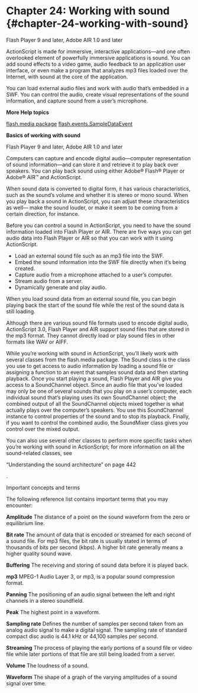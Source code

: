 # Chapter 24: Working with sound {#chapter-24-working-with-sound}

Flash Player 9 and later, Adobe AIR 1.0 and later

ActionScript is made for immersive, interactive applications—and one often overlooked element of powerfully immersive applications is sound. You can add sound effects to a video game, audio feedback to an application user interface, or even make a program that analyzes mp3 files loaded over the Internet, with sound at the core of the application.

You can load external audio files and work with audio that’s embedded in a SWF. You can control the audio, create visual representations of the sound information, and capture sound from a user’s microphone.

**More Help topics**

[flash.media package](http://help.adobe.com/en_US/FlashPlatform/reference/actionscript/3/flash/media/package-detail.html) [flash.events.SampleDataEvent](http://help.adobe.com/en_US/FlashPlatform/reference/actionscript/3/flash/events/SampleDataEvent.html)

**Basics of working with sound**

Flash Player 9 and later, Adobe AIR 1.0 and later

Computers can capture and encode digital audio—computer representation of sound information—and can store it and retrieve it to play back over speakers. You can play back sound using either Adobe® Flash® Player or Adobe® AIR™ and ActionScript.

When sound data is converted to digital form, it has various characteristics, such as the sound’s volume and whether it is stereo or mono sound. When you play back a sound in ActionScript, you can adjust these characteristics as well— make the sound louder, or make it seem to be coming from a certain direction, for instance.

Before you can control a sound in ActionScript, you need to have the sound information loaded into Flash Player or AIR. There are five ways you can get audio data into Flash Player or AIR so that you can work with it using ActionScript.

*   Load an external sound file such as an mp3 file into the SWF.
*   Embed the sound information into the SWF file directly when it’s being created.
*   Capture audio from a microphone attached to a user’s computer.
*   Stream audio from a server.
*   Dynamically generate and play audio.

When you load sound data from an external sound file, you can begin playing back the start of the sound file while the rest of the sound data is still loading.

Although there are various sound file formats used to encode digital audio, ActionScript 3.0, Flash Player and AIR support sound files that are stored in the mp3 format. They cannot directly load or play sound files in other formats like WAV or AIFF.

While you’re working with sound in ActionScript, you’ll likely work with several classes from the flash.media package. The Sound class is the class you use to get access to audio information by loading a sound file or assigning a function to an event that samples sound data and then starting playback. Once you start playing a sound, Flash Player and AIR give you access to a SoundChannel object. Since an audio file that you’ve loaded may only be one of several sounds that you play on a user’s computer, each individual sound that’s playing uses its own SoundChannel object; the combined output of all the SoundChannel objects mixed together is what actually plays over the computer’s speakers. You use this SoundChannel instance to control properties of the sound and to stop its playback. Finally, if you want to control the combined audio, the SoundMixer class gives you control over the mixed output.

You can also use several other classes to perform more specific tasks when you’re working with sound in ActionScript; for more information on all the sound-related classes, see

“Understanding the sound architecture” on page 442

.

Important concepts and terms

The following reference list contains important terms that you may encounter:

**Amplitude** The distance of a point on the sound waveform from the zero or equilibrium line.

**Bit rate** The amount of data that is encoded or streamed for each second of a sound file. For mp3 files, the bit rate is usually stated in terms of thousands of bits per second (kbps). A higher bit rate generally means a higher quality sound wave.

**Buffering** The receiving and storing of sound data before it is played back.

**mp3** MPEG-1 Audio Layer 3, or mp3, is a popular sound compression format.

**Panning** The positioning of an audio signal between the left and right channels in a stereo soundfield.

**Peak** The highest point in a waveform.

**Sampling rate** Defines the number of samples per second taken from an analog audio signal to make a digital signal. The sampling rate of standard compact disc audio is 44.1 kHz or 44,100 samples per second.

**Streaming** The process of playing the early portions of a sound file or video file while later portions of that file are still being loaded from a server.

**Volume** The loudness of a sound.

**Waveform** The shape of a graph of the varying amplitudes of a sound signal over time.